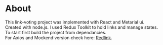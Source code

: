# About
This link-voting project was implemented with React and Metarial ui. \
Created with node.js. I used Redux Toolkit to hold links and manage states. \
To start first build the project from dependancies. \
For Axios and Mockend version check here: [Redlink](https://github.com/kaanyillmazz/redlink).
